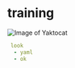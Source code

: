 # training

![Image of Yaktocat](https://octodex.github.com/images/yaktocat.png)

``` yaml
 look
  - yaml
  - ok

```
